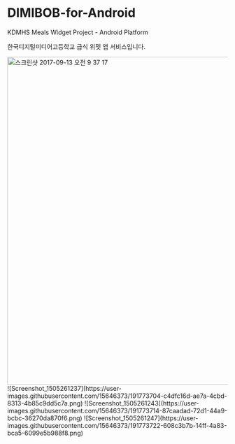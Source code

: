 # DIMIBOB-for-Android
KDMHS Meals Widget Project - Android Platform

한국디지털미디어고등학교 급식 위젯 앱 서비스입니다.

<img width="750" alt="스크린샷 2017-09-13 오전 9 37 17" src="https://user-images.githubusercontent.com/15646373/191774063-b52d8234-6260-44c5-b851-39c3230fbafd.png">
![Screenshot_1505261237](https://user-images.githubusercontent.com/15646373/191773704-c4dfc16d-ae7a-4cbd-8313-4b85c9dd5c7a.png)
![Screenshot_1505261243](https://user-images.githubusercontent.com/15646373/191773714-87caadad-72d1-44a9-bcbc-36270da870f6.png)
![Screenshot_1505261247](https://user-images.githubusercontent.com/15646373/191773722-608c3b7b-14ff-4a83-bca5-6099e5b988f8.png)
